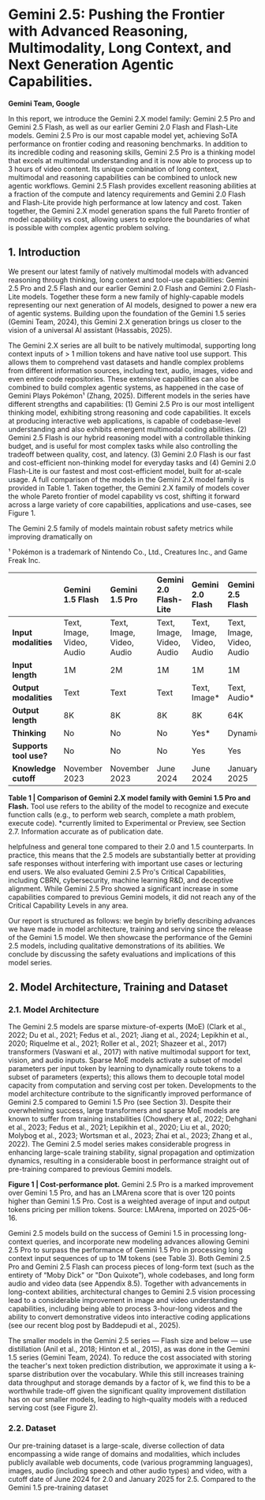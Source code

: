 # Gemini 2.5: Pushing the Frontier with Advanced Reasoning, Multimodality, Long Context, and Next Generation Agentic Capabilities.

**Gemini Team, Google**

In this report, we introduce the Gemini 2.X model family: Gemini 2.5 Pro and Gemini 2.5 Flash, as well as our earlier Gemini 2.0 Flash and Flash-Lite models. Gemini 2.5 Pro is our most capable model yet, achieving SoTA performance on frontier coding and reasoning benchmarks. In addition to its incredible coding and reasoning skills, Gemini 2.5 Pro is a thinking model that excels at multimodal understanding and it is now able to process up to 3 hours of video content. Its unique combination of long context, multimodal and reasoning capabilities can be combined to unlock new agentic workflows. Gemini 2.5 Flash provides excellent reasoning abilities at a fraction of the compute and latency requirements and Gemini 2.0 Flash and Flash-Lite provide high performance at low latency and cost. Taken together, the Gemini 2.X model generation spans the full Pareto frontier of model capability vs cost, allowing users to explore the boundaries of what is possible with complex agentic problem solving.

## 1. Introduction

We present our latest family of natively multimodal models with advanced reasoning through thinking, long context and tool-use capabilities: Gemini 2.5 Pro and 2.5 Flash and our earlier Gemini 2.0 Flash and Gemini 2.0 Flash-Lite models. Together these form a new family of highly-capable models representing our next generation of AI models, designed to power a new era of agentic systems. Building upon the foundation of the Gemini 1.5 series (Gemini Team, 2024), this Gemini 2.X generation brings us closer to the vision of a universal AI assistant (Hassabis, 2025).

The Gemini 2.X series are all built to be natively multimodal, supporting long context inputs of > 1 million tokens and have native tool use support. This allows them to comprehend vast datasets and handle complex problems from different information sources, including text, audio, images, video and even entire code repositories. These extensive capabilities can also be combined to build complex agentic systems, as happened in the case of Gemini Plays Pokémon¹ (Zhang, 2025). Different models in the series have different strengths and capabilities: (1) Gemini 2.5 Pro is our most intelligent thinking model, exhibiting strong reasoning and code capabilities. It excels at producing interactive web applications, is capable of codebase-level understanding and also exhibits emergent multimodal coding abilities. (2) Gemini 2.5 Flash is our hybrid reasoning model with a controllable thinking budget, and is useful for most complex tasks while also controlling the tradeoff between quality, cost, and latency. (3) Gemini 2.0 Flash is our fast and cost-efficient non-thinking model for everyday tasks and (4) Gemini 2.0 Flash-Lite is our fastest and most cost-efficient model, built for at-scale usage. A full comparison of the models in the Gemini 2.X model family is provided in Table 1. Taken together, the Gemini 2.X family of models cover the whole Pareto frontier of model capability vs cost, shifting it forward across a large variety of core capabilities, applications and use-cases, see Figure 1.

The Gemini 2.5 family of models maintain robust safety metrics while improving dramatically on

¹ Pokémon is a trademark of Nintendo Co., Ltd., Creatures Inc., and Game Freak Inc.

| | Gemini 1.5 Flash | Gemini 1.5 Pro | Gemini 2.0 Flash-Lite | Gemini 2.0 Flash | Gemini 2.5 Flash | Gemini 2.5 Pro |
| :--- | :--- | :--- | :--- | :--- | :--- | :--- |
| **Input modalities** | Text, Image, Video, Audio | Text, Image, Video, Audio | Text, Image, Video, Audio | Text, Image, Video, Audio | Text, Image, Video, Audio | Text, Image, Video, Audio |
| **Input length** | 1M | 2M | 1M | 1M | 1M | 1M |
| **Output modalities** | Text | Text | Text | Text, Image* | Text, Audio* | Text, Audio* |
| **Output length** | 8K | 8K | 8K | 8K | 64K | 64K |
| **Thinking** | No | No | No | Yes* | Dynamic | Dynamic |
| **Supports tool use?**| No | No | No | Yes | Yes | Yes |
| **Knowledge cutoff** | November 2023 | November 2023 | June 2024 | June 2024 | January 2025 | January 2025 |

**Table 1 | Comparison of Gemini 2.X model family with Gemini 1.5 Pro and Flash.** Tool use refers to the ability of the model to recognize and execute function calls (e.g., to perform web search, complete a math problem, execute code). *currently limited to Experimental or Preview, see Section 2.7. Information accurate as of publication date.

helpfulness and general tone compared to their 2.0 and 1.5 counterparts. In practice, this means that the 2.5 models are substantially better at providing safe responses without interfering with important use cases or lecturing end users. We also evaluated Gemini 2.5 Pro's Critical Capabilities, including CBRN, cybersecurity, machine learning R&D, and deceptive alignment. While Gemini 2.5 Pro showed a significant increase in some capabilities compared to previous Gemini models, it did not reach any of the Critical Capability Levels in any area.

Our report is structured as follows: we begin by briefly describing advances we have made in model architecture, training and serving since the release of the Gemini 1.5 model. We then showcase the performance of the Gemini 2.5 models, including qualitative demonstrations of its abilities. We conclude by discussing the safety evaluations and implications of this model series.

## 2. Model Architecture, Training and Dataset

### 2.1. Model Architecture

The Gemini 2.5 models are sparse mixture-of-experts (MoE) (Clark et al., 2022; Du et al., 2021; Fedus et al., 2021; Jiang et al., 2024; Lepikhin et al., 2020; Riquelme et al., 2021; Roller et al., 2021; Shazeer et al., 2017) transformers (Vaswani et al., 2017) with native multimodal support for text, vision, and audio inputs. Sparse MoE models activate a subset of model parameters per input token by learning to dynamically route tokens to a subset of parameters (experts); this allows them to decouple total model capacity from computation and serving cost per token. Developments to the model architecture contribute to the significantly improved performance of Gemini 2.5 compared to Gemini 1.5 Pro (see Section 3). Despite their overwhelming success, large transformers and sparse MoE models are known to suffer from training instabilities (Chowdhery et al., 2022; Dehghani et al., 2023; Fedus et al., 2021; Lepikhin et al., 2020; Liu et al., 2020; Molybog et al., 2023; Wortsman et al., 2023; Zhai et al., 2023; Zhang et al., 2022). The Gemini 2.5 model series makes considerable progress in enhancing large-scale training stability, signal propagation and optimization dynamics, resulting in a considerable boost in performance straight out of pre-training compared to previous Gemini models.

**Figure 1 | Cost-performance plot.** Gemini 2.5 Pro is a marked improvement over Gemini 1.5 Pro, and has an LMArena score that is over 120 points higher than Gemini 1.5 Pro. Cost is a weighted average of input and output tokens pricing per million tokens. Source: LMArena, imported on 2025-06-16.

Gemini 2.5 models build on the success of Gemini 1.5 in processing long-context queries, and incorporate new modeling advances allowing Gemini 2.5 Pro to surpass the performance of Gemini 1.5 Pro in processing long context input sequences of up to 1M tokens (see Table 3). Both Gemini 2.5 Pro and Gemini 2.5 Flash can process pieces of long-form text (such as the entirety of “Moby Dick" or "Don Quixote”), whole codebases, and long form audio and video data (see Appendix 8.5). Together with advancements in long-context abilities, architectural changes to Gemini 2.5 vision processing lead to a considerable improvement in image and video understanding capabilities, including being able to process 3-hour-long videos and the ability to convert demonstrative videos into interactive coding applications (see our recent blog post by Baddepudi et al., 2025).

The smaller models in the Gemini 2.5 series — Flash size and below — use distillation (Anil et al., 2018; Hinton et al., 2015), as was done in the Gemini 1.5 series (Gemini Team, 2024). To reduce the cost associated with storing the teacher's next token prediction distribution, we approximate it using a k-sparse distribution over the vocabulary. While this still increases training data throughput and storage demands by a factor of k, we find this to be a worthwhile trade-off given the significant quality improvement distillation has on our smaller models, leading to high-quality models with a reduced serving cost (see Figure 2).

### 2.2. Dataset

Our pre-training dataset is a large-scale, diverse collection of data encompassing a wide range of domains and modalities, which includes publicly available web documents, code (various programming languages), images, audio (including speech and other audio types) and video, with a cutoff date of June 2024 for 2.0 and January 2025 for 2.5. Compared to the Gemini 1.5 pre-training dataset